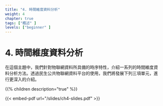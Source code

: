 ```yaml
---
title: "4. 時間維度資料分析"
weight: 4
chapter: true
tags: ["概述" ]
levels: ["beginner" ]
---
```


# 4. 時間維度資料分析

在這個主題中，我們針對物聯網資料所具備的時序特性，介紹一系列的時間維度資料分析方法。透過民生公共物聯網資料平台的使用，我們將發展下列三項單元，進行更深入的介紹。


{{% children description="true" %}}

{{< embed-pdf url="/slides/ch4-slides.pdf" >}}
